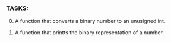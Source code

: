 ### TASKS:

0. A function that converts a binary number to an unusigned int.

2. A function that printts the binary representation of a number.


